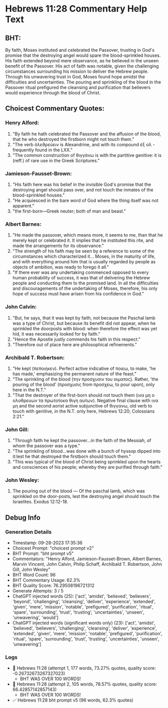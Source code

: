 # Hebrews 11:28 Commentary Help Text

## BHT:
By faith, Moses instituted and celebrated the Passover, trusting in God's promise that the destroying angel would spare the blood-sprinkled houses. His faith extended beyond mere observance, as he believed in the unseen benefit of the Passover. His act of faith was notable, given the challenging circumstances surrounding his mission to deliver the Hebrew people. Through his unwavering trust in God, Moses found hope amidst the difficulties and uncertainties. The pouring and sprinkling of the blood in the Passover ritual prefigured the cleansing and purification that believers would experience through the blood of Christ.

## Choicest Commentary Quotes:
### Henry Alford:
1. "By faith he hath celebrated the Passover and the affusion of the blood, that he who destroyed the firstborn might not touch them."
2. "The verb ὀλεθρεύειν is Alexandrine, and with its compound ἐξ ολ - frequently found in the LXX."
3. "The common construction of θιγγάνω is with the partitive genitive: it is (reff.) of rare use in the Greek Scriptures."

### Jamieson-Fausset-Brown:
1. "His
faith here was his belief in the invisible God's promise that
the destroying angel should pass over, and not touch
the inmates of the blood-sprinkled houses."
2. "He acquiesced in the bare word of God where the
thing itself was not apparent."
3. "the first-born—Greek
neuter; both of man and beast."

### Albert Barnes:
1. "He made the passover, which means more, it seems to me, than that he merely kept or celebrated it. It implies that he instituted this rite, and made the arrangements for its observance."
2. "The strength of his faith may be seen by a reference to some of the circumstances which characterized it... Moses, in the maturity of life, and with everything around him that is usually regarded by people as objects of ambition, was ready to forego it all."
3. "If there ever was any undertaking commenced opposed to every human probability of success, it was that of delivering the Hebrew people and conducting them to the promised land. In all the difficulties and discouragements of the undertaking of Moses, therefore, his only hope of success must have arisen from his confidence in God."

### John Calvin:
1. "But, he says, that it was kept by faith, not because the Paschal lamb was a type of Christ, but because its benefit did not appear, when he sprinkled the doorposts with blood: when therefore the effect was yet hid, it was necessarily looked for by faith."
2. "Hence the Apostle justly commends his faith in this respect."
3. "Therefore out of place here are philosophical refinements."

### Archibald T. Robertson:
1. "He kept (πεποιηκεν). Perfect active indicative of ποιεω, to make, 'he has made,' emphasizing the permanent nature of the feast."
2. "The sprinkling of the blood (την προσχυσιν του αιματος). Rather, 'the pouring of the blood' (προσχυσις from προσχεω, to pour upon), only here in the N.T."
3. "That the destroyer of the first-born should not touch them (ινα μη ο ολοθρευων τα πρωτοτοκα θιγη αυτων). Negative final clause with ινα μη and the second aorist active subjunctive of θιγγανω, old verb to touch with genitive, in the N.T. only here, Hebrews 12:20; Colossians 2:21."

### John Gill:
1. "Through faith he kept the passover...in the faith of the Messiah, of whom the passover was a type." 
2. "The sprinkling of blood...was done with a bunch of hyssop dipped into it:lest he that destroyed the firstborn should touch them."
3. "This was typical of the blood of Christ being sprinkled upon the hearts and consciences of his people; whereby they are purified through faith."

### John Wesley:
1. The pouring out of the blood — Of the paschal lamb, which was sprinkled on the door-posts, lest the destroying angel should touch the Israelites. Exodus 12:12-18.


## Debug Info
### Generation Details
- Timestamp: 09-28-2023 17:35:36
- Choicest Prompt: "choicest prompt v2"
- BHT Prompt: "bht prompt v5"
- Commentators: "Henry Alford, Jamieson-Fausset-Brown, Albert Barnes, Marvin Vincent, John Calvin, Philip Schaff, Archibald T. Robertson, John Gill, John Wesley"
- BHT Word Count: 96
- BHT Commentary Usage: 62.3%
- BHT Quality Score: 76.29508196721312
- Generate Attempts: 3 / 5
- ChatGPT injected words (25):
	['act', 'amidst', 'believed', 'believers', 'beyond', 'challenging', 'cleansing', 'deliver', 'experience', 'extended', 'given', 'mere', 'mission', 'notable', 'prefigured', 'purification', 'ritual', 'spare', 'surrounding', 'trust', 'trusting', 'uncertainties', 'unseen', 'unwavering', 'would']
- ChatGPT injected words (significant words only) (23):
	['act', 'amidst', 'believed', 'believers', 'challenging', 'cleansing', 'deliver', 'experience', 'extended', 'given', 'mere', 'mission', 'notable', 'prefigured', 'purification', 'ritual', 'spare', 'surrounding', 'trust', 'trusting', 'uncertainties', 'unseen', 'unwavering']

### Logs
- 🔄 Hebrews 11:28 (attempt 1, 177 words, 73.27% quotes, quality score: -0.26732673267327023) 
	- BHT WAS OVER 100 WORDS!
- 🔄 Hebrews 11:28 (attempt 2, 105 words, 78.57% quotes, quality score: 66.42857142857143) 
	- BHT WAS OVER 100 WORDS!
- ✅ Hebrews 11:28 bht prompt v5 (96 words, 62.3% quotes)